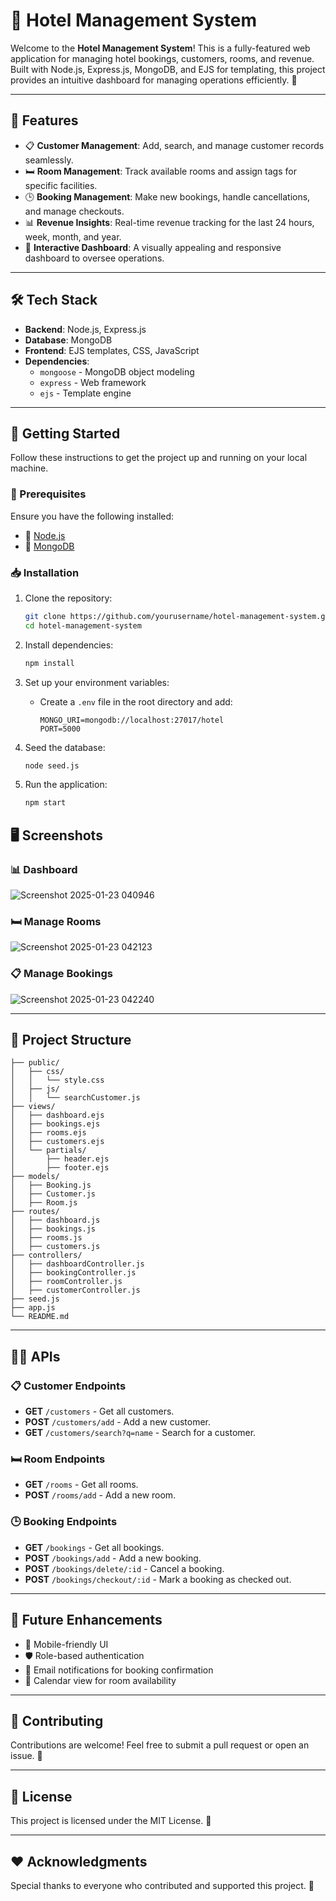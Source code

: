 # 🏨 Hotel Management System

Welcome to the **Hotel Management System**! This is a fully-featured web application for managing hotel bookings, customers, rooms, and revenue. Built with Node.js, Express.js, MongoDB, and EJS for templating, this project provides an intuitive dashboard for managing operations efficiently. 🚀

---

## 🌟 Features

- 📋 **Customer Management**: Add, search, and manage customer records seamlessly.
- 🛏️ **Room Management**: Track available rooms and assign tags for specific facilities.
- 🕒 **Booking Management**: Make new bookings, handle cancellations, and manage checkouts.
- 📊 **Revenue Insights**: Real-time revenue tracking for the last 24 hours, week, month, and year.
- 🎨 **Interactive Dashboard**: A visually appealing and responsive dashboard to oversee operations.

---

## 🛠️ Tech Stack

- **Backend**: Node.js, Express.js
- **Database**: MongoDB
- **Frontend**: EJS templates, CSS, JavaScript
- **Dependencies**:
  - `mongoose` - MongoDB object modeling
  - `express` - Web framework
  - `ejs` - Template engine

---

## 🎯 Getting Started

Follow these instructions to get the project up and running on your local machine.

### 🚨 Prerequisites

Ensure you have the following installed:
- 🐙 [Node.js](https://nodejs.org/)
- 🐬 [MongoDB](https://www.mongodb.com/try/download/community)

### 📥 Installation

1. Clone the repository:
   ```bash
   git clone https://github.com/yourusername/hotel-management-system.git
   cd hotel-management-system
   ```

2. Install dependencies:
   ```bash
   npm install
   ```

3. Set up your environment variables:
   - Create a `.env` file in the root directory and add:
     ```
     MONGO_URI=mongodb://localhost:27017/hotel
     PORT=5000
     ```

4. Seed the database:
   ```bash
   node seed.js
   ```

5. Run the application:
   ```bash
   npm start
   ```



## 🖥️ Screenshots

### 📊 Dashboard

![Screenshot 2025-01-23 040946](https://github.com/user-attachments/assets/924d72bf-8ea8-4248-b611-2ac4e7ca0579)

### 🛏️ Manage Rooms
![Screenshot 2025-01-23 042123](https://github.com/user-attachments/assets/0a805015-afff-484d-b06b-fb9a0fe2a841)


### 📋 Manage Bookings

![Screenshot 2025-01-23 042240](https://github.com/user-attachments/assets/4db1da95-d80a-467f-a3a7-76b5ff48a417)

---

## 📂 Project Structure

```
├── public/
│   ├── css/
│   │   └── style.css
│   ├── js/
│   │   └── searchCustomer.js
├── views/
│   ├── dashboard.ejs
│   ├── bookings.ejs
│   ├── rooms.ejs
│   ├── customers.ejs
│   └── partials/
│       ├── header.ejs
│       ├── footer.ejs
├── models/
│   ├── Booking.js
│   ├── Customer.js
│   ├── Room.js
├── routes/
│   ├── dashboard.js
│   ├── bookings.js
│   ├── rooms.js
│   ├── customers.js
├── controllers/
│   ├── dashboardController.js
│   ├── bookingController.js
│   ├── roomController.js
│   ├── customerController.js
├── seed.js
├── app.js
└── README.md
```

---

## 🧑‍💻 APIs

### 📋 Customer Endpoints
- **GET** `/customers` - Get all customers.
- **POST** `/customers/add` - Add a new customer.
- **GET** `/customers/search?q=name` - Search for a customer.

### 🛏️ Room Endpoints
- **GET** `/rooms` - Get all rooms.
- **POST** `/rooms/add` - Add a new room.

### 🕒 Booking Endpoints
- **GET** `/bookings` - Get all bookings.
- **POST** `/bookings/add` - Add a new booking.
- **POST** `/bookings/delete/:id` - Cancel a booking.
- **POST** `/bookings/checkout/:id` - Mark a booking as checked out.

---

## 🌟 Future Enhancements

- 📱 Mobile-friendly UI
- 🛡️ Role-based authentication
- 📧 Email notifications for booking confirmation
- 📅 Calendar view for room availability

---

## 🤝 Contributing

Contributions are welcome! Feel free to submit a pull request or open an issue. 🙌

---

## 📜 License

This project is licensed under the MIT License. 📄

---

## ❤️ Acknowledgments

Special thanks to everyone who contributed and supported this project. 💖
